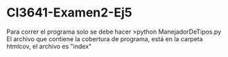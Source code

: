 # CI3641-Examen2-Ej5
Para correr el programa solo se debe hacer >python ManejadorDeTipos.py
El archivo que contiene la cobertura de programa, está en la carpeta htmlcov, el archivo es "index"

